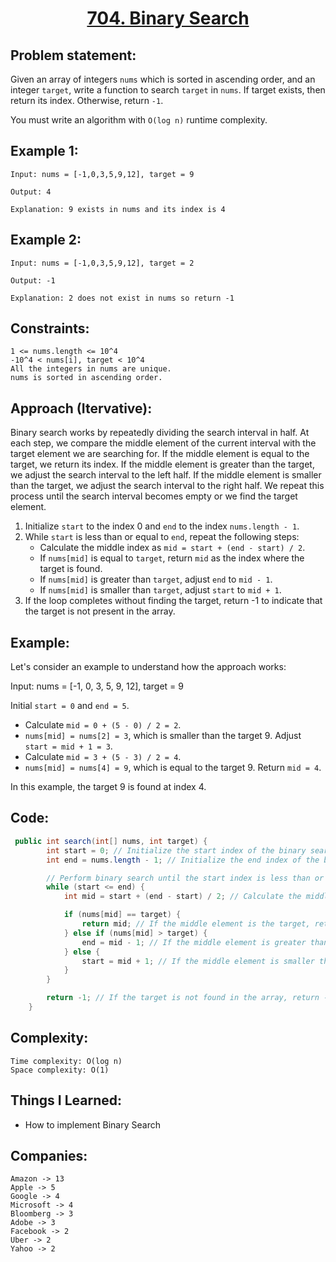
<h1 align="center"><a href="https://leetcode.com/problems/binary-search/" target="_blank">704. Binary Search</a></h1>

## Problem statement:
Given an array of integers `nums` which is sorted in ascending order, and an integer `target`, write a function to search `target` in `nums`. If target exists, then return its index. Otherwise, return `-1`.

You must write an algorithm with `O(log n)` runtime complexity.


## Example 1:

```
Input: nums = [-1,0,3,5,9,12], target = 9

Output: 4

Explanation: 9 exists in nums and its index is 4
```

## Example 2:

```
Input: nums = [-1,0,3,5,9,12], target = 2

Output: -1

Explanation: 2 does not exist in nums so return -1
```



## Constraints:

```
1 <= nums.length <= 10^4
-10^4 < nums[i], target < 10^4
All the integers in nums are unique.
nums is sorted in ascending order.
```


 

## Approach (Itervative):



Binary search works by repeatedly dividing the search interval in half. At each step, we compare the middle element of the current interval with the target element we are searching for. If the middle element is equal to the target, we return its index. If the middle element is greater than the target, we adjust the search interval to the left half. If the middle element is smaller than the target, we adjust the search interval to the right half. We repeat this process until the search interval becomes empty or we find the target element.


1. Initialize `start` to the index 0 and `end` to the index `nums.length - 1`.
2. While `start` is less than or equal to `end`, repeat the following steps:
   - Calculate the middle index as `mid = start + (end - start) / 2`.
   - If `nums[mid]` is equal to `target`, return `mid` as the index where the target is found.
   - If `nums[mid]` is greater than `target`, adjust `end` to `mid - 1`.
   - If `nums[mid]` is smaller than `target`, adjust `start` to `mid + 1`.
3. If the loop completes without finding the target, return -1 to indicate that the target is not present in the array.

## Example:

Let's consider an example to understand how the approach works:

Input: nums = [-1, 0, 3, 5, 9, 12], target = 9

Initial `start = 0` and `end = 5`.

- Calculate `mid = 0 + (5 - 0) / 2 = 2`.
- `nums[mid] = nums[2] = 3`, which is smaller than the target 9. Adjust `start = mid + 1 = 3`.
- Calculate `mid = 3 + (5 - 3) / 2 = 4`.
- `nums[mid] = nums[4] = 9`, which is equal to the target 9. Return `mid = 4`.

In this example, the target 9 is found at index 4.





## Code: 

```java
 public int search(int[] nums, int target) {
        int start = 0; // Initialize the start index of the binary search range
        int end = nums.length - 1; // Initialize the end index of the binary search range

        // Perform binary search until the start index is less than or equal to the end index
        while (start <= end) {
            int mid = start + (end - start) / 2; // Calculate the middle index

            if (nums[mid] == target) {
                return mid; // If the middle element is the target, return its index
            } else if (nums[mid] > target) {
                end = mid - 1; // If the middle element is greater than the target, adjust the end index
            } else {
                start = mid + 1; // If the middle element is smaller than the target, adjust the start index
            }
        }

        return -1; // If the target is not found in the array, return -1
    }
```







## Complexity:

```
Time complexity: O(log n)
Space complexity: O(1)
```

## Things I Learned:

- How to implement Binary Search
  


## Companies:

```
Amazon -> 13
Apple -> 5
Google -> 4
Microsoft -> 4
Bloomberg -> 3
Adobe -> 3
Facebook -> 2
Uber -> 2
Yahoo -> 2
```





